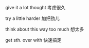 give it a lot thought 考虑很久

try a little harder 加把劲儿

think about this way too much 想太多

get sth. over with 快速搞定
